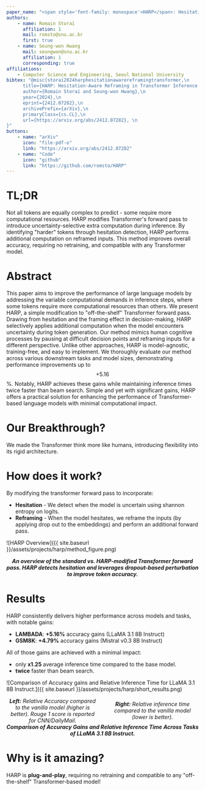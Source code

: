 ```yaml
---
paper_name: "<span style='font-family: monospace'>HARP</span>: Hesitation-Aware Reframing in Transformer Inference Pass"
authors:
    - name: Romain Storaï
      affiliation: 1
      mail: romsto@snu.ac.kr
      first: true
    - name: Seung-won Hwang
      mail: seungwon@snu.ac.kr
      affiliation: 1
      corresponding: true
affiliations:
    - Computer Science and Engineering, Seoul National University
bibtex: "@misc{storaï2024harphesitationawarereframingtransformer,\n
      title={HARP: Hesitation-Aware Reframing in Transformer Inference Pass}, \n
      author={Romain Storaï and Seung-won Hwang},\n
      year={2024},\n
      eprint={2412.07282},\n
      archivePrefix={arXiv},\n
      primaryClass={cs.CL},\n
      url={https://arxiv.org/abs/2412.07282}, \n
}"
buttons:
    - name: "arXiv"
      icon: "file-pdf-o"
      link: "https://arxiv.org/abs/2412.07282"
    - name: "Code"
      icon: "github"
      link: "https://github.com/romsto/HARP"
---
```


# TL;DR

Not all tokens are equally complex to predict - some require more computational resources.
HARP modifies Transformer's forward pass to introduce uncertainty-selective extra computation during inference.
By identifying "harder" tokens through hesitation detection, HARP performs additional computation on reframed inputs.
This method improves overall accuracy, requiring no retraining, and compatible with any Transformer model.

# Abstract

This paper aims to improve the performance of large language models by addressing the variable computational demands in inference steps, where some tokens require more computational resources than others. We present HARP, a simple modification to "off-the-shelf" Transformer forward pass. Drawing from hesitation and the framing effect in decision-making, HARP selectively applies additional computation when the model encounters uncertainty during token generation. Our method mimics human cognitive processes by pausing at difficult decision points and reframing inputs for a different perspective. Unlike other approaches, HARP is model-agnostic, training-free, and easy to implement. We thoroughly evaluate our method across various downstream tasks and model sizes, demonstrating performance improvements up to $$+5.16$$%. Notably, HARP achieves these gains while maintaining inference times twice faster than beam search. Simple and yet with significant gains, HARP offers a practical solution for enhancing the performance of Transformer-based language models with minimal computational impact.

# Our Breakthrough?
We made the Transformer think more like humans, introducing flexibility into its rigid architecture.

# How does it work?
By modifying the transformer forward pass to incorporate:
- **Hesitation** - We detect when the model is uncertain using shannon entropy on logits.
- **Reframing** - When the model hesitates, we reframe the inputs (by applying drop out to the embeddings) and perform an additional forward pass.

![HARP Overview]({{ site.baseurl }}/assets/projects/harp/method_figure.png)  
<div style="text-align: center">
  <em>
    <strong>An overview of the standard vs. HARP-modified Transformer forward pass. HARP detects hesitation and leverages dropout-based perturbation to improve token accuracy.</strong>
  </em>
</div>

# Results

HARP consistently delivers higher performance across models and tasks, with notable gains:
- **LAMBADA**: **+5.16%** accuracy gains (LLaMA 3.1 8B Instruct)
- **GSM8K**: **+4.79%** accuracy gains (Mistral v0.3 8B Instruct)

All of those gains are achieved with a minimal impact:
- only **x1.25** average inference time compared to the base model.
- **twice** faster than beam search.

![Comparison of Accuracy gains and Relative Inference Time for LLaMA 3.1 8B Instruct.]({{ site.baseurl }}/assets/projects/harp/short_results.png)
<div style="display: flex; align-items: center; justify-content: center; text-align: center;">
  <div style="flex: 1; margin-right: 10px; text-align: center;">
    <em>
      <strong>Left:</strong> Relative Accuracy compared to the vanilla model (higher is better). Rouge 1 score is reported for CNN/DailyMail.
    </em>
  </div>
  <div style="flex: 1; margin-left: 10px; text-align: center;">
    <em>
      <strong>Right:</strong> Relative inference time compared to the vanilla model (lower is better).
    </em>
  </div>
</div>
<div style="text-align: center">
  <em>
    <strong>Comparison of Accuracy Gains and Relative Inference Time Across Tasks of LLaMA 3.1 8B Instruct.</strong>
  </em>
</div>

# Why is it amazing?
HARP is **plug-and-play**, requiring no retraining and compatible to any "off-the-shelf" Transformer-based model!